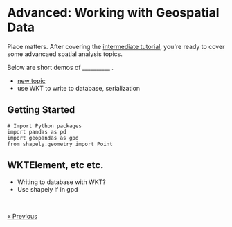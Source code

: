 # Advanced: Working with Geospatial Data

Place matters. After covering the [intermediate tutorial](./spatial-analysis-intermediate.md), you're ready to cover some advancaed spatial analysis topics. 

Below are short demos of __________ . 
* [new topic](#link)
* use WKT to write to database, serialization


## Getting Started 

```
# Import Python packages
import pandas as pd
import geopandas as gpd
from shapely.geometry import Point
```



## WKTElement, etc etc. 
* Writing to database with WKT?
* Use shapely if in gpd

<br>

[« Previous](./spatial-analysis-intermediate.md)